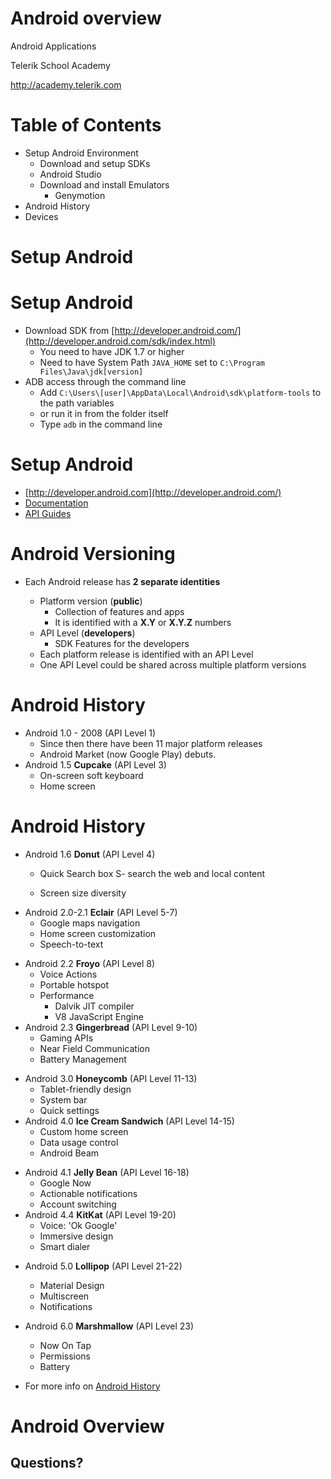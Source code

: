 <!-- section start -->

<!-- attr: {id: 'title', class: 'slide-title', hasScriptWrapper: true} -->
# Android overview
<div class="signature">
    <p class="signature-course">Android Applications</p>
    <p class="signature-initiative">Telerik School Academy</p>
    <a href="http://academy.telerik.com" class="signature-link">http://academy.telerik.com</a>
</div>


<!-- section start -->
<!-- attr: { id:'table-of-contents', class:'table-of-contents' } -->
# Table of Contents
- Setup Android Environment
  - Download and setup SDKs
  - Android Studio
  - Download and install Emulators
    - Genymotion
- Android History
- Devices


<!-- section start -->
<!-- attr: { id:'', class:'slide-section', showInPresentation:true } -->
# Setup Android

# Setup Android
- Download SDK from [http://developer.android.com/](http://developer.android.com/sdk/index.html)
  - You need to have JDK 1.7 or higher
  - Need to have System Path `JAVA_HOME` set to `C:\Program Files\Java\jdk[version]`
- ADB access through the command line
  - Add `C:\Users\[user]\AppData\Local\Android\sdk\platform-tools` to the path variables
  - or run it in from the folder itself
  - Type `adb` in the command line


# Setup Android
- [http://developer.android.com](http://developer.android.com/)
- [Documentation](http://developer.android.com/reference/packages.html)
- [API Guides](http://developer.android.com/guide/index.html)

<!-- section start -->
<!-- attr: { id:'', class:'slide-section', showInPresentation:true } -->
<!-- # Android Versioning -->
# Android Versioning

- Each Android release has **2 separate identities**

    - Platform version (**public**)
        - Collection of features and apps
        - It is identified with a **X.Y** or **X.Y.Z** numbers
    - API Level (**developers**)
        - SDK Features for the developers
    - Each platform release is identified with an API Level
    - One API Level could be shared across multiple platform versions


<!-- section start -->
<!-- attr: { id:'', class:'slide-section', showInPresentation:true } -->
<!-- # Android History -->

# Android History
- Android 1.0 - 2008 (API Level 1)
  - Since then there have been 11 major platform releases
  - Android Market (now Google Play) debuts.
- Android 1.5 **Cupcake** (API Level 3)
  - On-screen soft keyboard
  - Home screen

# Android History
- Android 1.6 **Donut** (API Level 4)
  - Quick Search box
    S- search the web and local content

  - Screen size diversity
- Android 2.0-2.1 **Eclair** (API Level 5-7)
  - Google maps navigation
  - Home screen customization
  - Speech-to-text

<!-- attr: { showInPresentation:true } -->
<!-- # Android History -->
- Android 2.2 **Froyo** (API Level 8)
  - Voice Actions
  - Portable hotspot
  - Performance
    - Dalvik JIT compiler
    - V8 JavaScript Engine
- Android 2.3 **Gingerbread** (API Level 9-10)
  - Gaming APIs
  - Near Field Communication
  - Battery Management

<!-- attr: { showInPresentation:true } -->
<!-- # Android History -->
- Android 3.0 **Honeycomb** (API Level 11-13)
  - Tablet-friendly design
  - System bar
  - Quick settings
- Android 4.0 **Ice Cream Sandwich** (API Level 14-15)
  - Custom home screen
  - Data usage control
  - Android Beam

<!-- attr: { showInPresentation:true } -->
<!-- # Android History -->
- Android 4.1 **Jelly Bean** (API Level 16-18)
  - Google Now
  - Actionable notifications
  - Account switching
- Android 4.4 **KitKat** (API Level 19-20)
  - Voice: 'Ok Google'
  - Immersive design
  - Smart dialer

<!-- attr: { showInPresentation:true } -->
<!-- # Android History -->
- Android 5.0 **Lollipop** (API Level 21-22)
  - Material Design
  - Multiscreen
  - Notifications
- Android 6.0 **Marshmallow** (API Level 23)
  - Now On Tap
  - Permissions
  - Battery

- For more info on [Android History](https://www.android.com/history)


<!-- section start -->
<!-- attr: { id:'questions', class:'slide-section', showInPresentation:true } -->
# Android Overview
## Questions?
